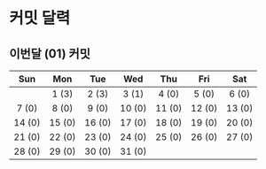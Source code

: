 # 커밋 달력

## 이번달 (01) 커밋

| Sun| Mon| Tue| Wed| Thu| Fri| Sat|
| :---: | :---: | :---: | :---: | :---: | :---: | :---: |
| |1 (3)|2 (3)|3 (1)|4 (0)|5 (0)|6 (0)|
|7 (0)|8 (0)|9 (0)|10 (0)|11 (0)|12 (0)|13 (0)|
|14 (0)|15 (0)|16 (0)|17 (0)|18 (0)|19 (0)|20 (0)|
|21 (0)|22 (0)|23 (0)|24 (0)|25 (0)|26 (0)|27 (0)|
|28 (0)|29 (0)|30 (0)|31 (0)| | | |
